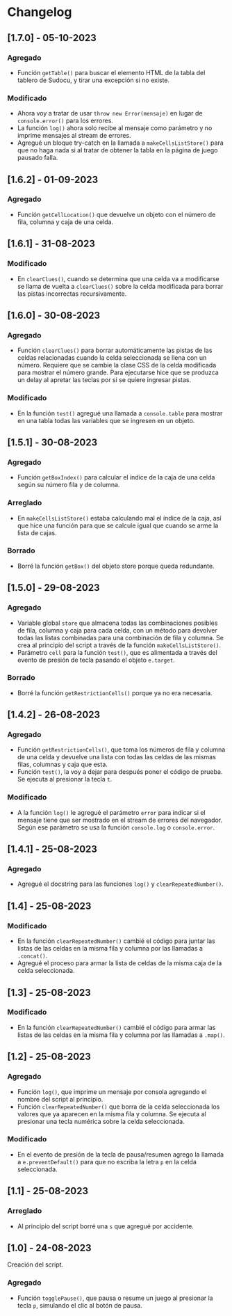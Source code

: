 # Changelog

## [1.7.0] - 05-10-2023

### Agregado

- Función `getTable()` para buscar el elemento HTML de la tabla del tablero de Sudocu, y tirar una
  excepción si no existe.

### Modificado

- Ahora voy a tratar de usar `throw new Error(mensaje)` en lugar de `console.error()` para los
  errores.
- La función `log()` ahora solo recibe al mensaje como parámetro y no imprime mensajes al stream
  de errores.
- Agregué un bloque try-catch en la llamada a `makeCellsListStore()` para que no haga nada si al
  tratar de obtener la tabla en la página de juego pausado falla.

## [1.6.2] - 01-09-2023

### Agregado

- Función `getCellLocation()` que devuelve un objeto con el número de fila, columna y caja de una
  celda.

## [1.6.1] - 31-08-2023

### Modificado

- En `clearClues()`, cuando se determina que una celda va a modificarse se llama de vuelta a
  `clearClues()` sobre la celda modificada para borrar las pistas incorrectas recursivamente.

## [1.6.0] - 30-08-2023

### Agregado

- Función `clearClues()` para borrar automáticamente las pistas de las celdas relacionadas cuando
  la celda seleccionada se llena con un número. Requiere que se cambie la clase CSS de la celda
  modificada para mostrar el número grande. Para ejecutarse hice que se produzca un delay al apretar
  las teclas por si se quiere ingresar pistas.

### Modificado

- En la función `test()` agregué una llamada a `console.table` para mostrar en una tabla todas las
  variables que se ingresen en un objeto.

## [1.5.1] - 30-08-2023

### Agregado

- Función `getBoxIndex()` para calcular el índice de la caja de una celda según su número fila y de
  columna.

### Arreglado

- En `makeCellsListStore()` estaba calculando mal el índice de la caja, así que hice una función
  para que se calcule igual que cuando se arme la lista de cajas.

### Borrado

- Borré la función `getBox()` del objeto store porque queda redundante.

## [1.5.0] - 29-08-2023

### Agregado

- Variable global `store` que almacena todas las combinaciones posibles de fila, columna y caja
para cada celda, con un método para devolver todas las listas combinadas para una combinación de
fila y columna. Se crea al principio del script a través de la función `makeCellsListStore()`.
- Parámetro `cell` para la función `test()`, que es alimentada a través del evento de presión de
tecla pasando el objeto `e.target`.

### Borrado

- Borré la función `getRestrictionCells()` porque ya no era necesaria.

## [1.4.2] - 26-08-2023

### Agregado

- Función `getRestrictionCells()`, que toma los números de fila y columna de una celda y devuelve
  una lista con todas las celdas de las mismas filas, columnas y caja que esta.
- Función `test()`, la voy a dejar para después poner el código de prueba. Se ejecuta al presionar
  la tecla `t`.

### Modificado

- A la función `log()` le agregué el parámetro `error` para indicar si el mensaje tiene que ser
  mostrado en el stream de errores del navegador. Según ese parámetro se usa la función
  `console.log` o `console.error`.

## [1.4.1] - 25-08-2023

### Agregado

- Agregué el docstring para las funciones `log()` y `clearRepeatedNumber()`.

## [1.4] - 25-08-2023

### Modificado

- En la función `clearRepeatedNumber()` cambié el código para juntar las listas de las celdas en la
  misma fila y columna por las llamadas a `.concat()`.
- Agregué el proceso para armar la lista de celdas de la misma caja de la celda seleccionada.

## [1.3] - 25-08-2023

### Modificado

- En la función `clearRepeatedNumber()` cambié el código para armar las listas de las celdas en la
  misma fila y columna por las llamadas a `.map()`.

## [1.2] - 25-08-2023

### Agregado

- Función `log()`, que imprime un mensaje por consola agregando el nombre del script al principio.
- Función `clearRepeatedNumber()` que borra de la celda seleccionada los valores que ya aparecen en
  la misma fila y columna. Se ejecuta al presionar una tecla numérica sobre la celda seleccionada.

### Modificado

- En el evento de presión de la tecla de pausa/resumen agrego la llamada a `e.preventDefault()` para
  que no escriba la letra `p` en la celda seleccionada.

## [1.1] - 25-08-2023

### Arreglado

- Al principio del script borré una `s` que agregué por accidente.

## [1.0] - 24-08-2023

Creación del script.

### Agregado

- Función `togglePause()`, que pausa o resume un juego al presionar la tecla `p`, simulando el clic
  al botón de pausa.